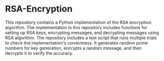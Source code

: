 # RSA-Encryption

This repository contains a Python implementation of the RSA encryption algorithm. The implementation in this repository includes functions for setting up RSA keys, encrypting messages, and decrypting messages using RSA algorithm. The repository includes a test script that runs multiple trials to check the implementation's correctness. It generates random prime numbers for key generation, encrypts a random message, and then decrypts it to verify the accuracy.
